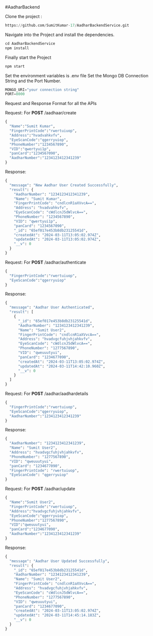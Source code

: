 #AadharBackend

Clone the project :
```python
https://github.com/SumitKumar-17/AadharBackendService.git
```
Navigate into the Project and install the dependencies.
```python
cd AadharBackendService
npm install
```

Finally start the Project
```python
npm start
```

Set the environment variables is .env file 
Set the Mongo DB Connection String and the Port Number.
```python
MONGO_URI="your connection string"
PORT=8000
```

Request and Response Format for all the APIs

Request:
For **POST** /aadhaar/create
```python
{
  "Name":"Sumit Kumar",
  "FingerPrintCode":"rwertuiuop",
  "Address":"hvadvahkvfv",
  "EyeScanCode":"qgerryuiop",
  "PhoneNumber":"1234567890",
  "VID":"qwertyui1p",
  "panCard":"1234567090",
  "AadharNumber":"1234123412341239"
}
```

Response:
```python
{
  "message": "New Aadhar User Created Successfully",
  "result": {
    "AadharNumber": "1234123412341239",
    "Name": "Sumit Kumar",
    "FingerPrintCode": "cndlcnR1aXVvcA==",
    "Address": "hvadvahkvfv",
    "EyeScanCode": "cWdlcnJ5dWlvcA==",
    "PhoneNumber": "1234567890",
    "VID": "qwertyui1p",
    "panCard": "1234567090",
    "_id": "65ef017e453b8db23125541d",
    "createdAt": "2024-03-11T13:05:02.974Z",
    "updatedAt": "2024-03-11T13:05:02.974Z",
    "__v": 0
  }
}
```


Request:
For **POST** /aadhar/authenticate
```python
{
  "FingerPrintCode":"rwertuiuop",
  "EyeScanCode":"qgerryuiop"
}
```
Response:
```python
{
  "message": "Aadhar User Authenticated",
  "result": [
    {
      "_id": "65ef017e453b8db23125541d",
      "AadharNumber": "1234123412341239",
      "Name": "Sumit User2",
      "FingerPrintCode": "cndlcnR1aXVvcA==",
      "Address": "hvadvgcfuhjvhjahkvfv",
      "EyeScanCode": "cWdlcnJ5dWlvcA==",
      "PhoneNumber": "1277567890",
      "VID": "qweuuutyui",
      "panCard": "1234677090",
      "createdAt": "2024-03-11T13:05:02.974Z",
      "updatedAt": "2024-03-11T14:42:10.960Z",
      "__v": 0
    }
  ]
}
```

Request:
For **POST** /aadhar/aadhardetails
```python
{
  "FingerPrintCode":"rwertuiuop",
  "EyeScanCode":"qgerryuiop",
  "AadharNumber":"1234123412341239"
}
```

Response:
```python
{
  "AadharNumber": "1234123412341239",
  "Name": "Sumit User2",
  "Address": "hvadvgcfuhjvhjahkvfv",
  "PhoneNumber": "1277567890",
  "VID": "qweuuutyui",
  "panCard": "1234677090",
  "FingerPrintCode": "rwertuiuop",
  "EyeScanCode": "qgerryuiop"
}
```

Request:
For **POST** /aadhar/update
```python
{
  "Name":"Sumit User2",
  "FingerPrintCode":"rwertuiuop",
  "Address":"hvadvgcfuhjvhjahkvfv",
  "EyeScanCode":"qgerryuiop",
  "PhoneNumber":"1277567890",
  "VID":"qweuuutyui",
  "panCard":"1234677090",
  "AadharNumber":"1234123412341239"
}
```
Response:
```python
{
  "message": "Aadhar User Updated Successfully",
  "result": {
    "_id": "65ef017e453b8db23125541d",
    "AadharNumber": "1234123412341239",
    "Name": "Sumit User2",
    "FingerPrintCode": "cndlcnR1aXVvcA==",
    "Address": "hvadvgcfuhjvhjahkvfv",
    "EyeScanCode": "cWdlcnJ5dWlvcA==",
    "PhoneNumber": "1277567890",
    "VID": "qweuuutyui",
    "panCard": "1234677090",
    "createdAt": "2024-03-11T13:05:02.974Z",
    "updatedAt": "2024-03-11T14:45:14.183Z",
    "__v": 0
  }
}
```



